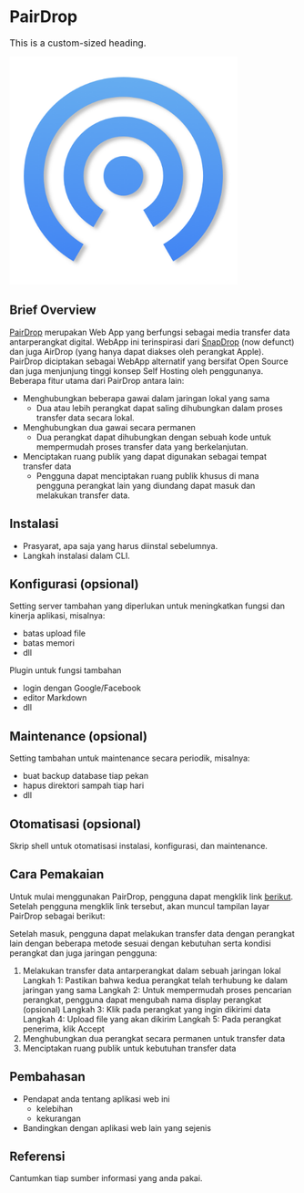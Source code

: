 # PairDrop

<span style="font-size: 16px; font-style: bold;">This is a custom-sized heading.</span>

<span align="center"><img src="https://github.com/dharmoo/project-uts-komdat/blob/main/images/android-chrome-512x512.png?raw=true" alt="PairDrop" width="400" height="400"></span>

## Brief Overview

[PairDrop](https://pairdrop.net) merupakan Web App yang berfungsi sebagai media transfer data antarperangkat digital. WebApp ini terinspirasi dari [SnapDrop](https://snapdrop.net) (now defunct) dan juga AirDrop (yang hanya dapat diakses oleh perangkat Apple). PairDrop diciptakan sebagai WebApp alternatif yang bersifat Open Source dan juga menjunjung tinggi konsep Self Hosting oleh penggunanya. Beberapa fitur utama dari PairDrop antara lain:
- Menghubungkan beberapa gawai dalam jaringan lokal yang sama
  - Dua atau lebih perangkat dapat saling dihubungkan dalam proses transfer data secara lokal.
- Menghubungkan dua gawai secara permanen
  - Dua perangkat dapat dihubungkan dengan sebuah kode untuk mempermudah proses transfer data yang berkelanjutan.
- Menciptakan ruang publik yang dapat digunakan sebagai tempat transfer data
  - Pengguna dapat menciptakan ruang publik khusus di mana pengguna perangkat lain yang diundang dapat masuk dan melakukan transfer data.

## Instalasi

- Prasyarat, apa saja yang harus diinstal sebelumnya.
- Langkah instalasi dalam CLI.


## Konfigurasi (opsional)

Setting server tambahan yang diperlukan untuk meningkatkan fungsi dan kinerja aplikasi, misalnya:
- batas upload file
- batas memori
- dll

Plugin untuk fungsi tambahan
- login dengan Google/Facebook
- editor Markdown
- dll


##  Maintenance (opsional)

Setting tambahan untuk maintenance secara periodik, misalnya:
- buat backup database tiap pekan
- hapus direktori sampah tiap hari
- dll


## Otomatisasi (opsional)

Skrip shell untuk otomatisasi instalasi, konfigurasi, dan maintenance.


## Cara Pemakaian

Untuk mulai menggunakan PairDrop, pengguna dapat mengklik link [berikut](https://ipb.link/komunikasi-lucu). Setelah pengguna mengklik link tersebut, akan muncul tampilan layar PairDrop sebagai berikut:

Setelah masuk, pengguna dapat melakukan transfer data dengan perangkat lain dengan beberapa metode sesuai dengan kebutuhan serta kondisi perangkat dan juga jaringan pengguna:
1. Melakukan transfer data antarperangkat dalam sebuah jaringan lokal
   Langkah 1: Pastikan bahwa kedua perangkat telah terhubung ke dalam jaringan yang sama
   Langkah 2: Untuk mempermudah proses pencarian perangkat, pengguna dapat mengubah nama display perangkat (opsional)
   Langkah 3: Klik pada perangkat yang ingin dikirimi data
   Langkah 4: Upload file yang akan dikirim
   Langkah 5: Pada perangkat penerima, klik Accept
3. Menghubungkan dua perangkat secara permanen untuk transfer data
4. Menciptakan ruang publik untuk kebutuhan transfer data


## Pembahasan

- Pendapat anda tentang aplikasi web ini
    - kelebihan
    - kekurangan
- Bandingkan dengan aplikasi web lain yang sejenis


## Referensi

Cantumkan tiap sumber informasi yang anda pakai.
